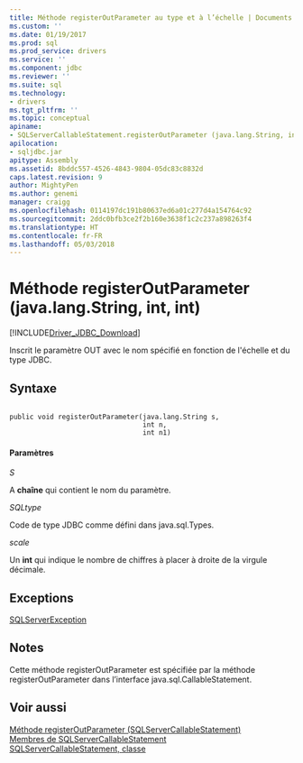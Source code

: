 ```yaml
---
title: Méthode registerOutParameter au type et à l’échelle | Documents Microsoft
ms.custom: ''
ms.date: 01/19/2017
ms.prod: sql
ms.prod_service: drivers
ms.service: ''
ms.component: jdbc
ms.reviewer: ''
ms.suite: sql
ms.technology:
- drivers
ms.tgt_pltfrm: ''
ms.topic: conceptual
apiname:
- SQLServerCallableStatement.registerOutParameter (java.lang.String, int, int)
apilocation:
- sqljdbc.jar
apitype: Assembly
ms.assetid: 8bddc557-4526-4843-9804-05dc83c8832d
caps.latest.revision: 9
author: MightyPen
ms.author: genemi
manager: craigg
ms.openlocfilehash: 0114197dc191b80637ed6a01c277d4a154764c92
ms.sourcegitcommit: 2ddc0bfb3ce2f2b160e3638f1c2c237a898263f4
ms.translationtype: HT
ms.contentlocale: fr-FR
ms.lasthandoff: 05/03/2018
---
```

# <a name="registeroutparameter-method-javalangstring-int-int"></a>Méthode registerOutParameter (java.lang.String, int, int)
[!INCLUDE[Driver_JDBC_Download](../../../includes/driver_jdbc_download.md)]

  Inscrit le paramètre OUT avec le nom spécifié en fonction de l'échelle et du type JDBC.  
  
## <a name="syntax"></a>Syntaxe  
  
```  
  
public void registerOutParameter(java.lang.String s,  
                                 int n,  
                                 int n1)  
```  
  
#### <a name="parameters"></a>Paramètres  
 *S*  
  
 A **chaîne** qui contient le nom du paramètre.  
  
 *SQLtype*  
  
 Code de type JDBC comme défini dans java.sql.Types.  
  
 *scale*  
  
 Un **int** qui indique le nombre de chiffres à placer à droite de la virgule décimale.  
  
## <a name="exceptions"></a>Exceptions  
 [SQLServerException](../../../connect/jdbc/reference/sqlserverexception-class.md)  
  
## <a name="remarks"></a>Notes  
 Cette méthode registerOutParameter est spécifiée par la méthode registerOutParameter dans l’interface java.sql.CallableStatement.  
  
## <a name="see-also"></a>Voir aussi  
 [Méthode registerOutParameter &#40;SQLServerCallableStatement&#41;](../../../connect/jdbc/reference/registeroutparameter-method-sqlservercallablestatement.md)   
 [Membres de SQLServerCallableStatement](../../../connect/jdbc/reference/sqlservercallablestatement-members.md)   
 [SQLServerCallableStatement, classe](../../../connect/jdbc/reference/sqlservercallablestatement-class.md)  
  
  
